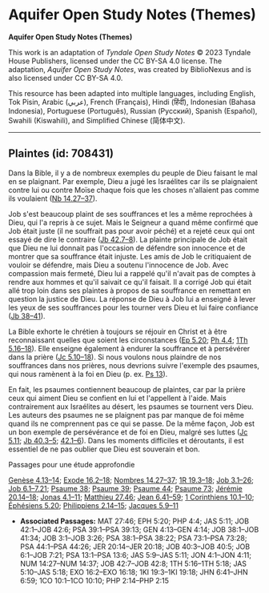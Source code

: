 # Aquifer Open Study Notes (Themes)

**Aquifer Open Study Notes (Themes)**

This work is an adaptation of *Tyndale Open Study Notes* © 2023 Tyndale House Publishers, licensed under the CC BY\-SA 4\.0 license. The adaptation, *Aquifer Open Study Notes*, was created by BiblioNexus and is also licensed under CC BY\-SA 4\.0\.

This resource has been adapted into multiple languages, including English, Tok Pisin, Arabic (عربي), French (Français), Hindi (हिंदी), Indonesian (Bahasa Indonesia), Portuguese (Português), Russian (Русский), Spanish (Español), Swahili (Kiswahili), and Simplified Chinese (简体中文).



--------------------------------

## Plaintes (id: 708431)

Dans la Bible, il y a de nombreux exemples du peuple de Dieu faisant le mal en se plaignant. Par exemple, Dieu a jugé les Israélites car ils se plaignaient contre lui ou contre Moïse chaque fois que les choses n'allaient pas comme ils voulaient ([Nb 14\.27–37](https://ref.ly/Num14:27-Num14:37)). 

Job s'est beaucoup plaint de ses souffrances et les a même reprochées à Dieu, qui l'a repris à ce sujet. Mais le Seigneur a quand même confirmé que Job était juste (il ne souffrait pas pour avoir péché) et a rejeté ceux qui ont essayé de dire le contraire ([Jb 42\.7–8](https://ref.ly/Job42:7-Job42:8)). La plainte principale de Job était que Dieu ne lui donnait pas l'occasion de défendre son innocence et de montrer que sa souffrance était injuste. Les amis de Job le critiquaient de vouloir se défendre, mais Dieu a soutenu l'innocence de Job. Avec compassion mais fermeté, Dieu lui a rappelé qu'il n'avait pas de comptes à rendre aux hommes et qu'il saivait ce qu'il faisait. Il a corrigé Job qui était allé trop loin dans ses plaintes à propos de sa souffrance en remettant en question la justice de Dieu. La réponse de Dieu à Job lui a enseigné à lever les yeux de ses souffrances pour les tourner vers Dieu et lui faire confiance ([Jb 38–41](https://ref.ly/Job38:1-Job41:34)).

La Bible exhorte le chrétien à toujours se réjouir en Christ et à être reconnaissant quelles que soient les circonstances ([Ep 5\.20](https://ref.ly/Eph5:20); [Ph 4\.4](https://ref.ly/Phil4:4); [1Th 5\.16–18](https://ref.ly/1Thess5:16-1Thess5:18)). Elle enseigne également à endurer la souffrance et à persévérer dans la prière ([Jc 5\.10–18](https://ref.ly/Jas5:10-Jas5:18)). Si nous voulons nous plaindre de nos souffrances dans nos prières, nous devrions suivre l'exemple des psaumes, qui nous ramènent à la foi en Dieu (p. ex. [Ps 13](https://ref.ly/Ps13:1-Ps13:6)). 

En fait, les psaumes contiennent beaucoup de plaintes, car par la prière ceux qui aiment Dieu se confient en lui et l'appellent à l'aide. Mais contrairement aux Israélites au désert, les psaumes se tournent vers Dieu. Les auteurs des psaumes ne se plaignent pas par manque de foi même quand ils ne comprennent pas ce qui se passe. De la même façon, Job est un bon exemple de persévérance et de foi en Dieu, malgré ses luttes ([Jc 5\.11](https://ref.ly/Jas5:11); [Jb 40\.3–5](https://ref.ly/Job40:3-Job40:5); [42\.1–6](https://ref.ly/Job42:1-Job42:6)). Dans les moments difficiles et déroutants, il est essentiel de ne pas oublier que Dieu est souverain et bon.

Passages pour une étude approfondie

[Genèse 4\.13–14](https://ref.ly/Gen4:13-Gen4:14); [Exode 16\.2–18](https://ref.ly/Exod16:2-Exod16:18); [Nombres 14\.27–37](https://ref.ly/Num14:27-Num14:37); [1R 19\.3–18](https://ref.ly/1Kgs19:3-1Kgs19:18); [Job 3\.1–26](https://ref.ly/Job3:1-Job3:26); [Job 6\.1–7\.21](https://ref.ly/Job6:1-Job7:21); [Psaume 38](https://ref.ly/Ps38:1-Ps38:22); [Psaume 39](https://ref.ly/Ps39:1-Ps39:13); [Psaume 44](https://ref.ly/Ps44:1-Ps44:26); [Psaume 73](https://ref.ly/Ps73:1-Ps73:28); [Jérémie 20\.14–18](https://ref.ly/Jer20:14-Jer20:18); [Jonas 4\.1–11](https://ref.ly/Jonah4:1-Jonah4:11); [Matthieu 27\.46](https://ref.ly/Matt27:46); [Jean 6\.41–59](https://ref.ly/John6:41-John6:59); [1 Corinthiens 10\.1–10](https://ref.ly/1Cor10:1-1Cor10:10); [Éphésiens 5\.20](https://ref.ly/Eph5:20); [Philippiens 2\.14–15](https://ref.ly/Phil2:14-Phil2:15); [Jacques 5\.9–11](https://ref.ly/Jas5:9-Jas5:11)

* **Associated Passages:** MAT 27:46; EPH 5:20; PHP 4:4; JAS 5:11; JOB 42:1–JOB 42:6; PSA 39:1–PSA 39:13; GEN 4:13–GEN 4:14; JOB 38:1–JOB 41:34; JOB 3:1–JOB 3:26; PSA 38:1–PSA 38:22; PSA 73:1–PSA 73:28; PSA 44:1–PSA 44:26; JER 20:14–JER 20:18; JOB 40:3–JOB 40:5; JOB 6:1–JOB 7:21; PSA 13:1–PSA 13:6; JAS 5:9–JAS 5:11; JON 4:1–JON 4:11; NUM 14:27–NUM 14:37; JOB 42:7–JOB 42:8; 1TH 5:16–1TH 5:18; JAS 5:10–JAS 5:18; EXO 16:2–EXO 16:18; 1KI 19:3–1KI 19:18; JHN 6:41–JHN 6:59; 1CO 10:1–1CO 10:10; PHP 2:14–PHP 2:15

